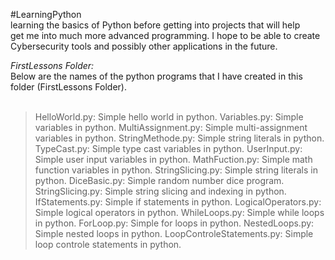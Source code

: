#LearningPython
<br />
learning the basics of Python before getting into projects that will help<br />
get me into much more advanced programming. I hope to be able to create<br />
Cybersecurity tools and possibly other applications in the future.<br />

*FirstLessons Folder:*<br />
Below are the names of the python programs that I have created in this folder (FirstLessons Folder).<br />
<br />
>    HelloWorld.py: Simple hello world in python.
>    Variables.py: Simple variables in python.
>    MultiAssignment.py: Simple multi-assignment variables in python.
>    StringMethode.py: Simple string literals in python.
>    TypeCast.py: Simple type cast variables in python.
>    UserInput.py: Simple user input variables in python.
>    MathFuction.py: Simple math function variables in python.
>    StringSlicing.py: Simple string literals in python.
>    DiceBasic.py: Simple random number dice program.
>    StringSlicing.py: Simple string slicing and indexing in python.
>    IfStatements.py: Simple if statements in python.
>    LogicalOperators.py: Simple logical operators in python.
>    WhileLoops.py: Simple while loops in python.
>    ForLoop.py: Simple for loops in python.
>    NestedLoops.py: Simple nested loops in python.
>    LoopControleStatements.py: Simple loop controle statements in python.
    

